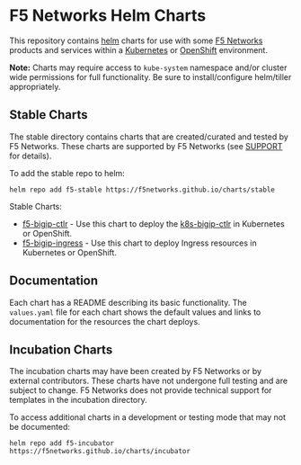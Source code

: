 # F5 Networks Helm Charts

This repository contains [helm](https://docs.helm.sh/using_helm/#using) charts for use with some [F5 Networks](https://f5.com/) products and services within a [Kubernetes](https://kubernetes.io/) or [OpenShift](https://www.openshift.com/) environment.

**Note:** Charts may require access to `kube-system` namespace and/or cluster wide permissions for full functionality. Be sure to install/configure helm/tiller appropriately.

## Stable Charts

The stable directory contains charts that are created/curated and tested by F5 Networks. These charts are supported by F5 Networks (see [SUPPORT](./SUPPORT.md) for details).

To add the stable repo to helm:

```
helm repo add f5-stable https://f5networks.github.io/charts/stable
```

Stable Charts:
- [f5-bigip-ctlr](https://github.com/F5Networks/charts/tree/master/src/stable/f5-bigip-ctlr) - Use this chart to deploy the [k8s-bigip-ctlr](http://clouddocs.f5.com/products/connectors/k8s-bigip-ctlr/latest/) in Kubernetes or OpenShift.
- [f5-bigip-ingress](https://github.com/F5Networks/charts/tree/master/src/stable/f5-bigip-ingress) - Use this chart to deploy Ingress resources in Kubernetes or OpenShift.

## Documentation

Each chart has a README describing its basic functionality. The `values.yaml` file for each chart shows the default values and links to documentation for the resources the chart deploys.

## Incubation Charts

The incubation charts may have been created by F5 Networks or by external contributors. These charts have not undergone full testing and are subject to change. F5 Networks does not provide technical support for templates in the incubation directory.

To access additional charts in a development or testing mode that may not be documented:

```
helm repo add f5-incubator https://f5networks.github.io/charts/incubator
```

